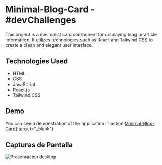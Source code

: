 # Minimal-Blog-Card - #devChallenges

This project is a minimalist card component for displaying blog or article information. It utilizes technologies such as React and Tailwind CSS to create a clean and elegant user interface.

## Technologies Used

- HTML
- CSS
- JavaScript
- React.js
- Tailwind CSS

## Demo

You can see a demonstration of the application in action [Minimal-Blog-Card](https://ibrahim-003.github.io/minimal-blog-card/){:target="\_blank"}

## Capturas de Pantalla

![Presentacion desktop](./public/desktop.png)
